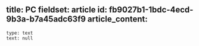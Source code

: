 title: PC
fieldset: article
id: fb9027b1-1bdc-4ecd-9b3a-b7a45adc63f9
article_content:
  -
    type: text
    text: null
